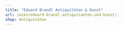 ```yaml
---
title: "Eduard Brandl Antiquitäten & Kunst"
url: /wien/eduard-brandl-antiquitaeten-und-kunst/
shop: Antiquitäten
---
```

